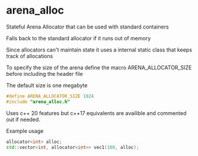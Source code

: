 # arena_alloc

Stateful Arena Allocator that can be used with standard containers

Falls back to the standard allocator if it runs out of memory

Since allocators can't maintain state it uses a internal static class that keeps track of allocations 

To specify the size of the arena define the macro ARENA_ALLOCATOR_SIZE before including the header file

The default size is one megabyte

```cpp
#define ARENA_ALLOCATOR_SIZE 1024
#include "arena_alloc.h"
```


Uses c++ 20 features but c++17 equivalents are availible and commented out if needed.



Example usage
```cpp
allocator<int> alloc;
std::vector<int, allocator<int>> vec1(100, alloc);
```
